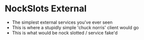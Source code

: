 # NockSlots External

- The simplest external services you've ever seen
- This is where a stupidly simple 'chuck norris' client would go
- This is what would be nock slotted / service fake'd